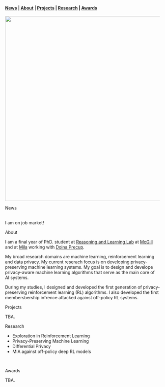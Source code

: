 <!-- <span class="tab">  <a href="mailto:gomrokma@mila.quebec"><img src="images/social/email_bw.png" width="30"></a> &nbsp;&nbsp;[<img src="images/social/github_cat.png" width="30">](https://github.com/maziarg) &nbsp;&nbsp;[<img src="images/social/linkedin.png" width="25">](https://www.linkedin.com/in/maziar-gomrokchi-ba1418224/) -->

#### [News](#news) | [About](#about) | [Projects](#projects) | [Research](#research) | [Awards](#awards)
 
<p align="center">
  <img src="images/profile.jpg" width="600"/>

<br/>

News
 
 <br/>
 I am on job market!
 
 <br/>
 

About
<br/>
 
  I am a final year of PhD. student at <a href="http://rl.cs.mcgill.ca//">Reasoning and Learning Lab</a> at <a href="https://www.mcgill.ca//">McGill</a> and at <a href="https://mila.quebec/en/">Mila</a> working with <a href="http://rl.cs.mcgill.ca/people/doina-precup/">Doina Precup</a>.

My broad research domains are machine learning, reinforcement learning and data privacy. My current reserach focus is on developing privacy-preserving machine learning systems. My goal is to design and develope privacy-aware machine learning algorithms that serve as the main core of AI systems. 

During my studies, I designed and developed the first generation of privacy-preserving reinforcement learning (RL) algorithms. I also developed the first membersbership infrence attacked against off-policy RL systems.
 <br/>
  
Projects
<br/>

TBA.
<br/>

Research

- Exploration in Reinforcement Learning 
- Privacy-Preserving Machine Learning
- Differential Privacy
- MIA against off-policy deep RL models

<br/>

Awards
<br/>

TBA.
 
<br/>
